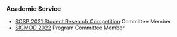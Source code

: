 ### Academic Service

* [SOSP 2021 Student Research Competition](https://sosp2021.mpi-sws.org/cfsrc.html) Committee Member
* [SIGMOD 2022](http://2022.sigmod.org/) Program Committee Member

